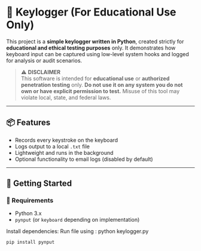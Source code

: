 # 🔐 Keylogger (For Educational Use Only)

This project is a **simple keylogger written in Python**, created strictly for **educational and ethical testing purposes** only. It demonstrates how keyboard input can be captured using low-level system hooks and logged for analysis or audit scenarios.

> ⚠️ **DISCLAIMER**  
> This software is intended for **educational use** or **authorized penetration testing** only. **Do not use it on any system you do not own or have explicit permission to test.** Misuse of this tool may violate local, state, and federal laws.

---

## 📦 Features

- Records every keystroke on the keyboard
- Logs output to a local `.txt` file
- Lightweight and runs in the background
- Optional functionality to email logs (disabled by default)

---

## 🚀 Getting Started

### 🔧 Requirements

- Python 3.x
- `pynput` (or `keyboard` depending on implementation)
  
Install dependencies:
Run file using : 
python keylogger.py


```bash
pip install pynput
